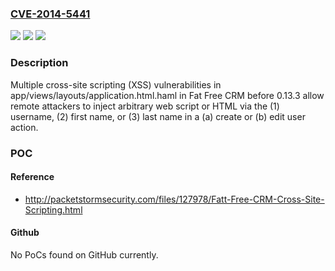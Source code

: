 ### [CVE-2014-5441](https://cve.mitre.org/cgi-bin/cvename.cgi?name=CVE-2014-5441)
![](https://img.shields.io/static/v1?label=Product&message=n%2Fa&color=blue)
![](https://img.shields.io/static/v1?label=Version&message=n%2Fa&color=blue)
![](https://img.shields.io/static/v1?label=Vulnerability&message=n%2Fa&color=brighgreen)

### Description

Multiple cross-site scripting (XSS) vulnerabilities in app/views/layouts/application.html.haml in Fat Free CRM before 0.13.3 allow remote attackers to inject arbitrary web script or HTML via the (1) username, (2) first name, or (3) last name in a (a) create or (b) edit user action.

### POC

#### Reference
- http://packetstormsecurity.com/files/127978/Fatt-Free-CRM-Cross-Site-Scripting.html

#### Github
No PoCs found on GitHub currently.

